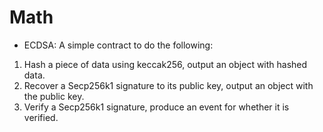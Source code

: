 # Math

* ECDSA: A simple contract to do the following: 
1) Hash a piece of data using keccak256, output an object with hashed data.
2) Recover a Secp256k1 signature to its public key, output an object with the public key. 
3) Verify a Secp256k1 signature, produce an event for whether it is verified. 
